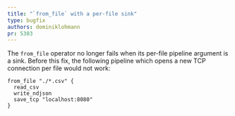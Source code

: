 ```yaml
---
title: "`from_file` with a per-file sink"
type: bugfix
authors: dominiklohmann
pr: 5303
---
```


The `from_file` operator no longer fails when its per-file pipeline argument is
a sink. Before this fix, the following pipeline which opens a new TCP connection
per file would not work:

```tql
from_file "./*.csv" {
  read_csv
  write_ndjson
  save_tcp "localhost:8080"
}
```

